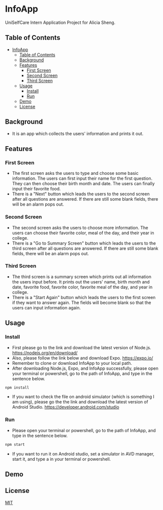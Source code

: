 # InfoApp

UniSelfCare Intern Application Project for Alicia Sheng.

## Table of Contents

- [InfoApp](#InfoApp)
  - [Table of Contents](#table-of-contents)
  - [Background](#background)
  - [Features](#features)
    - [First Screen](#first-screen)
    - [Second Screen](#second-screen)
    - [Third Screen](#third-screen)
  - [Usage](#usage)
    - [Install](#install)
    - [Run](#run)
  - [Demo](#demo)
  - [License](#license)

## Background

- It is an app which collects the users' information and prints it out.

## Features

### First Screen

- The first screen asks the users to type and choose some basic information. The users can first input their name for the first question. They can then choose their birth month and date. The users can finally input their favorite food.
- There is a "Next" button which leads the users to the second screen after all questions are answered. If there are still some blank fields, there will be an alarm pops out.


### Second Screen

- The second screen asks the users to choose more information. The users can choose their favorite color, meal of the day, and their year in college.
- There is a "Go to Summary Screen" button which leads the users to the third screen after all questions are answered. If there are still some blank fields, there will be an alarm pops out.

### Third Screen

- The third screen is a summary screen which prints out all information the users input before. It prints out the users' name, birth month and date, favorite food, favorite color, favorite meal of the day, and year in college.
- There is a "Start Again" button which leads the users to the first screen if they want to answer again. The fields will become blank so that the users can input information again.

## Usage

### Install

- First please go to the link and download the latest version of Node.js.
https://nodejs.org/en/download/
- Also, please follow the link below and download Expo.
https://expo.io/
- Remember to clone or download InfoApp to your local path.
- After downloading Node.js, Expo, and InfoApp successfully, please open your terminal or powershell, go to the path of InfoApp, and type in the sentence below.
```sh
npm install
```
- If you want to check the file on android simulator (which is something I am using), please go the the link and download the latest version of Android Studio.
https://developer.android.com/studio

### Run

- Please open your terminal or powershell, go to the path of InfoApp, and type in the sentence below.

```sh
npm start
```

- If you want to run it on Android studio, set a simulator in AVD manager, start it, and type a in your terminal or powershell.

## Demo

## License

[MIT](LICENSE)
